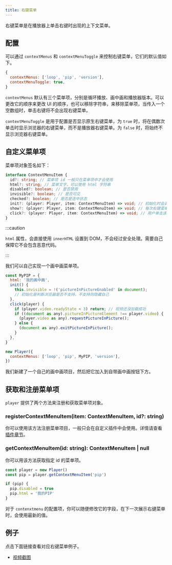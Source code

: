 ```yaml
---
title: 右键菜单
---
```


右键菜单是在播放器上单击右键时出现的上下文菜单。

## 配置

可以通过 `contextMenus` 和 `contextMenuToggle` 来控制右键菜单，它们的默认值如下。

```js
{
  contextMenus: ['loop', 'pip', 'version'],
  contextMenuToggle: true,
}
```

`contextMenus` 默认有三个菜单项，分别是循环播放、画中画和播放器版本。可以更改它的顺序来更改 UI 的顺序，也可以移除字符串，来移除菜单项，当传入一个空数组时，单击右键将不会出现右键菜单。

`contextMenuToggle` 是用于配置是否显示原生右键菜单，为 `true` 时，将在偶数次单击时显示浏览器的右键菜单，而不是播放器右键菜单。为 `false` 时，将始终不显示浏览器右键菜单。

## 自定义菜单项

菜单项对象签名如下：

```typescript
interface ContextMenuItem {
  id?: string; // 菜单项 id 一般只在菜单项中才会使用
  html?: string; // 菜单文字，可以使用 html 字符串
  disabled?: boolean; // 是否禁用
  invisible?: boolean; // 是否可见
  checked?: boolean; // 是否是选中状态
  init?: (player: Player, item: ContextMenuItem) => void; // 初始化时会调用一次
  show?: (player: Player, item: ContextMenuItem) => void; // 每次右键菜单展示时会调用
  click?: (player: Player, item: ContextMenuItem) => void; // 用户单击该项会调用
}
```

:::caution 

`html` 属性，会直接使用 `innerHTML` 设置到 DOM，不会经过安全处理。需要自己保障它不会包含恶意代码。 

:::

我们可以自己实现一个画中画菜单项。

```js
const MyPIP = {
  html: '我的画中画',
  init() {
    this.invisible = !('pictureInPictureEnabled' in document);
    // 初始化是判断浏览器是否不支持，不支持则隐藏自己
  },
  click(player) {
    if (player.video.readyState < 3) return; // 视频还没加载成功
    if ((document as any).pictureInPictureElement !== player.video) {
      (player.video as any).requestPictureInPicture();
    } else {
      (document as any).exitPictureInPicture();
    }
  },
}

new Player({
  contextMenus: ['loop', 'pip', MyPIP, 'version'],
})
```

我们新建了一个自己的画中画项目，然后把它加入到自带画中画按钮下方。

## 获取和注册菜单项

`player` 提供了两个方法来注册和获取菜单项对象。

### registerContextMenuItem(item: ContextMenuItem, id?: string)

你可以使用该方法注册菜单项目，一般只会在自定义插件中会使用。详情请查看 [插件章节](plugin.md)。

### getContextMenuItem(id: string): ContextMenuItem | null

你可以用该方法获取指定 id 的菜单项。

```js
const player = new Player()
const pip = player.getContextMenuItem('pip')

if (pip) {
  pip.disabled = true
  pip.html = '我的PIP'
}
```

对于 `contenxtmenu` 的配置项，你可以随便修改它的字段，在下一次展示右键菜单时，会使用最新的值。

## 例子

点击下面链接查看对应右键菜单例子。

- [视频截图](screenshot.md)
